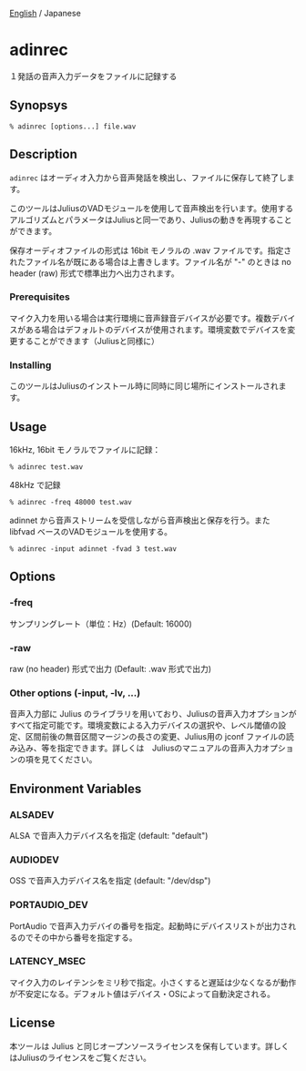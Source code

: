[English](README.md) / Japanese

adinrec
========

１発話の音声入力データをファイルに記録する

## Synopsys

```
% adinrec [options...] file.wav
```

## Description

`adinrec` はオーディオ入力から音声発話を検出し、ファイルに保存して終了します。

このツールはJuliusのVADモジュールを使用して音声検出を行います。使用するアルゴリズムとパラメータはJuliusと同一であり、Juliusの動きを再現することができます。

保存オーディオファイルの形式は 16bit モノラルの .wav ファイルです。指定されたファイル名が既にある場合は上書きします。ファイル名が "-" のときは no header (raw) 形式で標準出力へ出力されます。

### Prerequisites

マイク入力を用いる場合は実行環境に音声録音デバイスが必要です。複数デバイスがある場合はデフォルトのデバイスが使用されます。環境変数でデバイスを変更することができます（Juliusと同様に）

### Installing

このツールはJuliusのインストール時に同時に同じ場所にインストールされます。

## Usage

16kHz, 16bit モノラルでファイルに記録：
```
% adinrec test.wav
```
48kHz で記録
```
% adinrec -freq 48000 test.wav
```
adinnet から音声ストリームを受信しながら音声検出と保存を行う。また libfvad ベースのVADモジュールを使用する。
```
% adinrec -input adinnet -fvad 3 test.wav
```

## Options

### -freq

サンプリングレート（単位：Hz）(Default: 16000)

### -raw

raw (no header) 形式で出力  (Default: .wav 形式で出力)

### Other options (-input, -lv, ...)

音声入力部に Julius のライブラリを用いており、Juliusの音声入力オプションがすべて指定可能です。環境変数による入力デバイスの選択や、レベル閾値の設定、区間前後の無音区間マージンの長さの変更、Julius用の jconf ファイルの読み込み、等を指定できます。詳しくは　Juliusのマニュアルの音声入力オプションの項を見てください。

## Environment Variables

### ALSADEV

ALSA で音声入力デバイス名を指定 (default: "default")

### AUDIODEV

OSS で音声入力デバイス名を指定 (default: "/dev/dsp")

### PORTAUDIO_DEV

PortAudio で音声入力デバイの番号を指定。起動時にデバイスリストが出力されるのでその中から番号を指定する。

### LATENCY_MSEC

マイク入力のレイテンシをミリ秒で指定。小さくすると遅延は少なくなるが動作が不安定になる。デフォルト値はデバイス・OSによって自動決定される。

## License

本ツールは Julius と同じオープンソースライセンスを保有しています。詳しくはJuliusのライセンスをご覧ください。